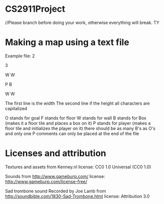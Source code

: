 # CS2911Project

//Please branch before doing your work, otherwise everything will break. TY

# Making a map using a text file

Example file:
2

3

W W

P B

W W

The first line is the width
The second line if the height
all characters are capitalized

O stands for goal
F stands for floor
W stands for wall
B stands for Box (makes it a floor tile and places a box on it)
P stands for player (makes a floor tile and initializes the player on it)
there should be as many B's as O's and only one P
comments can only be placed at the end of the file

# Licenses and attribution
Textures and assets from Kenney.nl license: CC0 1.0 Universal (CC0 1.0) 

Sounds from http://www.gameburp.com/ license: http://www.gameburp.com/license-free/

Sad trombone sound Recorded by Joe Lamb from  http://soundbible.com/1830-Sad-Trombone.html  license: Attribution 3.0
